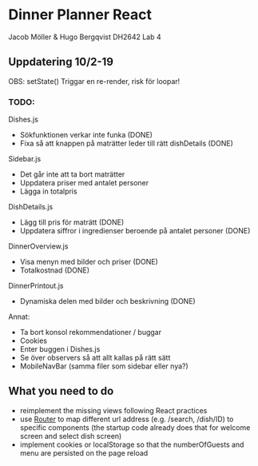 # Dinner Planner React

Jacob Möller & Hugo Bergqvist
DH2642 Lab 4


## Uppdatering 10/2-19

OBS: setState() Triggar en re-render, risk för loopar!

### TODO:

Dishes.js
* Sökfunktionen verkar inte funka (DONE)
* Fixa så att knappen på maträtter leder till rätt dishDetails (DONE)

Sidebar.js  
* Det går inte att ta bort maträtter
* Uppdatera priser med antalet personer
* Lägga in totalpris

DishDetails.js
* Lägg till pris för maträtt (DONE)
* Uppdatera siffror i ingredienser beroende på antalet personer (DONE)

DinnerOverview.js
* Visa menyn med bilder och priser (DONE)
* Totalkostnad (DONE)

DinnerPrintout.js
* Dynamiska delen med bilder och beskrivning (DONE)

Annat:
* Ta bort konsol rekommendationer / buggar
* Cookies
* Enter buggen i Dishes.js
* Se över observers så att allt kallas på rätt sätt
* MobileNavBar (samma filer som sidebar eller nya?)



## What you need to do

* reimplement the missing views following React practices
* use [Router](https://reacttraining.com/react-router/web/guides/philosophy) to map different url address (e.g. /search, /dish/ID) to specific components (the startup code already does that for welcome screen and select dish screen)
* implement cookies or localStorage so that the numberOfGuests and menu are persisted on the page reload
